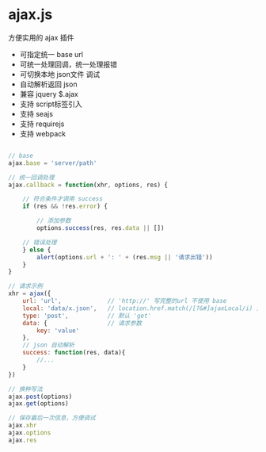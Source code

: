 # ajax.js

方便实用的 ajax 插件

* 可指定统一 base url
* 可统一处理回调，统一处理报错
* 可切换本地 json文件 调试
* 自动解析返回 json
* 兼容 jquery $.ajax
* 支持 script标签引入
* 支持 seajs
* 支持 requirejs
* 支持 webpack

```javascript

// base
ajax.base = 'server/path'

// 统一回调处理
ajax.callback = function(xhr, options, res) {

    // 符合条件才调用 success
    if (res && !res.error) {

        // 添加参数
        options.success(res, res.data || [])

    // 错误处理
    } else {
        alert(options.url + ': ' + (res.msg || '请求出错'))
    }
}

// 请求示例
xhr = ajax({
    url: 'url',             // 'http://' 写完整的url 不使用 base
    local: 'data/x.json',   // location.href.match(/[?&#]ajaxLocal/i) 开启本地json
    type: 'post',           // 默认 'get'
    data: {                 // 请求参数
        key: 'value'
    },
    // json 自动解析
    success: function(res, data){
        //...
    }
})

// 换种写法
ajax.post(options)
ajax.get(options)

// 保存最后一次信息，方便调试
ajax.xhr
ajax.options
ajax.res
```
